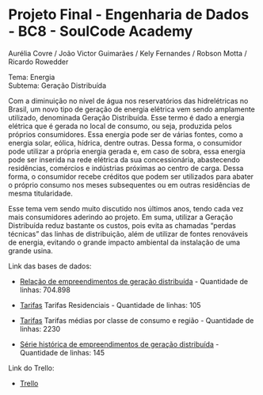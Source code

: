 # Projeto Final - Engenharia de Dados - BC8 - SoulCode Academy
Aurélia Covre / João Victor Guimarães / Kely Fernandes / Robson Motta / Ricardo Rowedder

Tema: Energia <br /> Subtema: Geração Distribuída

<p>Com a diminuição no nível de água nos reservatórios das hidrelétricas no Brasil, um novo tipo de geração de energia elétrica vem sendo amplamente utilizado, denominada Geração Distribuída. Esse termo é dado a energia elétrica que é gerada no local de consumo, ou seja, produzida pelos próprios consumidores.
Essa energia pode ser de várias fontes, como a energia solar, eólica, hídrica, dentre outras. Dessa forma, o consumidor pode utilizar a própria energia gerada e, em caso de sobra, essa energia pode ser inserida na rede elétrica da sua concessionária, abastecendo residências, comércios e indústrias próximas ao centro de carga. Dessa forma, o consumidor recebe créditos que podem ser utilizados para abater o próprio consumo nos meses subsequentes ou em outras residências de mesma titularidade.
<p>Esse tema vem sendo muito discutido nos últimos anos, tendo cada vez mais consumidores aderindo ao projeto. Em suma, utilizar a Geração Distribuída reduz bastante os custos, pois evita as chamadas “perdas técnicas” das linhas de distribuição, além de utilizar de fontes renováveis de energia, evitando o grande impacto ambiental da instalação de uma grande usina.


Link das bases de dados: 
  
- <a href="https://dados.gov.br/dataset/relacao-de-empreendimentos-de-geracao-distribuida">Relação de empreendimentos de geração distribuída</a>  - Quantidade de linhas: 704.898 

- <a href="https://www.aneel.gov.br/dados/tarifas">Tarifas</a>  Tarifas Residenciais - Quantidade de linhas: 105 
- <a href="https://www.aneel.gov.br/dados/tarifas">Tarifas</a>  Tarifas médias por classe de consumo e região - Quantidade de linhas: 2230
   
- <a href="https://dados.gov.br/dataset/geracao-distribuida">Série histórica de empreendimentos de geração distribuída</a> - Quantidade de linhas: 145 

Link do Trello:
  - <a href="https://trello.com/b/Y3tsBQuz/projeto-final-energia">Trello</a> 
